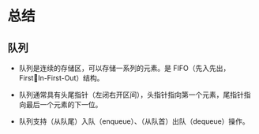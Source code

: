 # 总结

## 队列

- 队列是连续的存储区，可以存储一系列的元素。是 FIFO（先入先出，FirstIn-First-Out）结构。

- 队列通常具有头尾指针（左闭右开区间），头指针指向第一个元素，尾指针指向最后一个元素的下一位。

- 队列支持（从队尾）入队（enqueue）、（从队首）出队（dequeue）操作。
